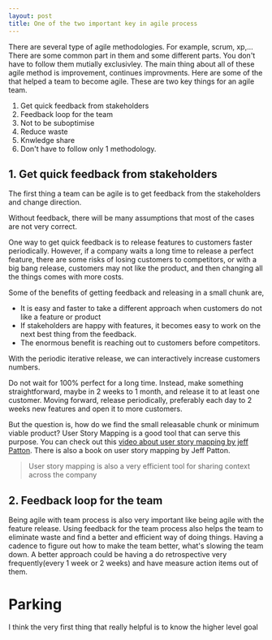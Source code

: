 ```yaml
---
layout: post
title: One of the two important key in agile process
---
```


There are several type of agile methodologies. For example, scrum, xp,...
There are some common part in them and some different parts. You don't have to
follow them mutially exclusivley. The main thing about all of these agile method
is improvement, continues improvments. Here are some of the that helped a team
to become agile.
These are two key things for an agile team.

 1. Get quick feedback from stakeholders
 2. Feedback loop for the team
 3. Not to be suboptimise
 4. Reduce waste
 5. Knwledge share
 6. Don't have to follow only 1 methodology.

##  1. Get quick feedback from stakeholders

The first thing a team can be agile is to get feedback from the stakeholders and
change direction.

Without feedback, there will be many assumptions that most of the cases are not
very correct.

One way to get quick feedback is to release features to customers faster
periodically. However, if a company waits a long time to release a perfect
feature, there are some risks of losing customers to competitors, or with a big
bang release, customers may not like the product, and then changing all the 
things comes with more costs.

Some of the benefits of getting feedback and releasing in a small chunk are,

 * It is easy and faster to take a different approach when customers do not like
   a feature or product
 * If stakeholders are happy with features, it becomes easy to work on the next
   best thing from the feedback.
 * The enormous benefit is reaching out to customers before competitors.

With the periodic iterative release, we can interactively increase customers
numbers.

Do not wait for 100% perfect for a long time. Instead, make something
straightforward, maybe in 2 weeks to 1 month, and release it to at least one 
customer. Moving forward, release periodically, preferably each day to 2 weeks 
new features and open it to more customers.

But the question is, how do we find the small releasable chunk or minimum viable
product? User Story Mapping is a good tool that can serve this purpose. You can
check out this [video about user story mapping by jeff Patton](https://www.youtube.com/watch?v=AorAgSrHjKM&t=3s).
There is also a book on user story mapping by Jeff Patton.

> User story mapping is also a very efficient tool for sharing context across
> the company


## 2. Feedback loop for the team

Being agile with team process is also very important like being agile with the
feature release. Using feedback for the team process also helps the team to
eliminate waste and find a better and efficient way of doing things. 
Having a cadence to figure out how to make the team better, what's slowing the team down.
A better approach could be having a do retrospective very frequently(every 1 week or 2 weeks) and
have measure action items out of them.

# Parking

I think the very first thing that really helpful is to know the higher level goal